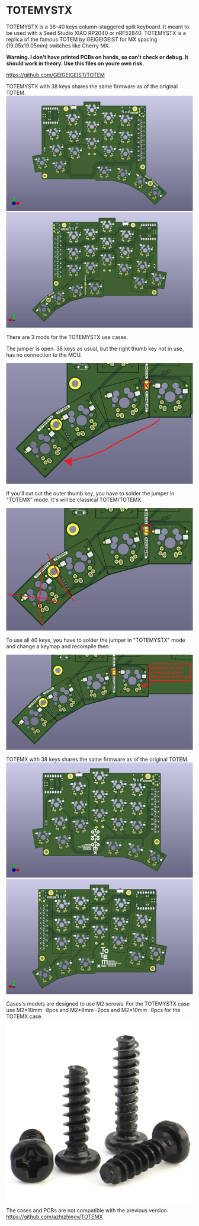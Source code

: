 # TOTEMYSTX
TOTEMYSTX is a 38-40 keys column-staggered split keyboard. It meant to be used with a Seed Studio XIAO RP2040 or nRF52840.
TOTEMYSTX is a replica of the famous TOTEM by GEIGEIGEIST for MX spacing (19.05x19.05mm) switches like Cherry MX.

**Warning. I don't have printed PCBs on hands, so can't check or debug. It should work in theory. Use this files on youre own risk.**

https://github.com/GEIGEIGEIST/TOTEM

TOTEMYSTX with 38 keys shares the same firmware as of the original TOTEM.
![image](./Pictures/20250812.AZHIZHINOV.TOTEMYSTX.00.jpg)
![image](./Pictures/20250812.AZHIZHINOV.TOTEMYSTX.01.jpg)

There are 3 mods for the TOTEMYSTX use cases.

The jumper is open. 38 keys as usual, but the right thumb key not in use, has no connection to the MCU.

![image](./Pictures/20250902.AZHIZHINOV.TOTEMYSTX.00.png)

If you'll cut out the outer thumb key, you have to solder the jumper in "TOTEMX" mode. It's will be classical TOTEM/TOTEMX.

![image](./Pictures/20250902.AZHIZHINOV.TOTEMYSTX.01.png)

To use all 40 keys, you have to solder the jumper in "TOTEMYSTX" mode and change a keymap and recompile then.

![image](./Pictures/20250902.AZHIZHINOV.TOTEMYSTX.02.png)

TOTEMX with 38 keys shares the same firmware as of the original TOTEM.
![image](./Pictures/20250812.AZHIZHINOV.TOTEMX.00.jpg)
![image](./Pictures/20250812.AZHIZHINOV.TOTEMX.01.jpg)

Cases's models are designed to use M2 screws. For the TOTEMYSTX case use M2\*10mm -8pcs and M2\*8mm -2pcs and M2\*10mm -8pcs for the TOTEMX case.
![image](./Pictures/20250814.SCREW.M2.00.jpg)
The cases and PCBs are not compatible with the previous version. https://github.com/azhizhinov/TOTEMX
